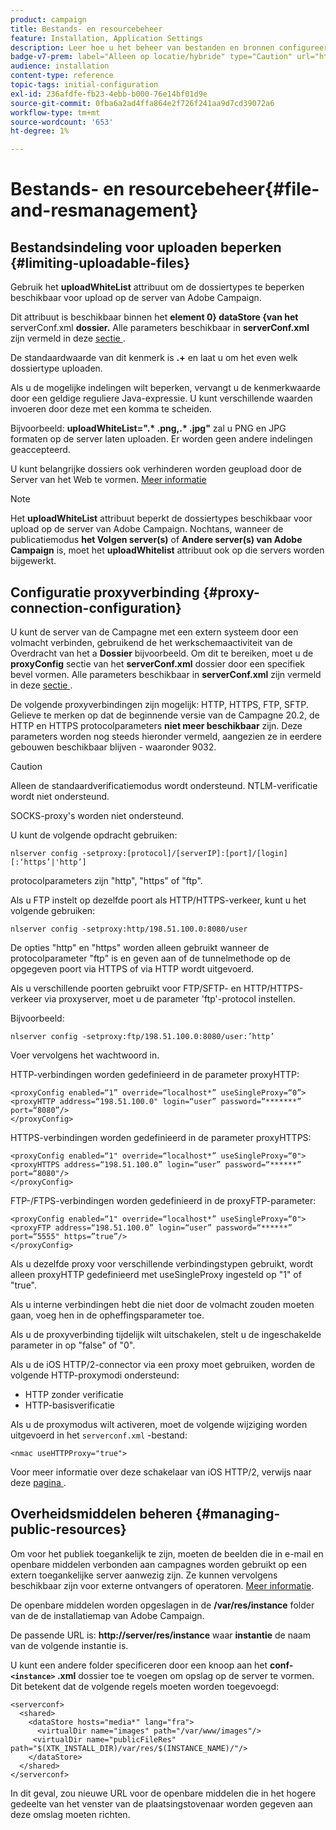 ```yaml
---
product: campaign
title: Bestands- en resourcebeheer
feature: Installation, Application Settings
description: Leer hoe u het beheer van bestanden en bronnen configureert in de campagne
badge-v7-prem: label="Alleen op locatie/hybride" type="Caution" url="https://experienceleague.adobe.com/docs/campaign-classic/using/installing-campaign-classic/architecture-and-hosting-models/hosting-models-lp/hosting-models.html?lang=nl" tooltip="Alleen van toepassing op on-premise en hybride implementaties"
audience: installation
content-type: reference
topic-tags: initial-configuration
exl-id: 236afdfe-fb23-4ebb-b000-76e14bf01d9e
source-git-commit: 0fba6a2ad4ffa864e2f726f241aa9d7cd39072a6
workflow-type: tm+mt
source-wordcount: '653'
ht-degree: 1%

---
```


# Bestands- en resourcebeheer{#file-and-resmanagement}



## Bestandsindeling voor uploaden beperken {#limiting-uploadable-files}

Gebruik het **uploadWhiteList** attribuut om de dossiertypes te beperken beschikbaar voor upload op de server van Adobe Campaign.

Dit attribuut is beschikbaar binnen het **element 0} dataStore {van het** serverConf.xml **dossier.** Alle parameters beschikbaar in **serverConf.xml** zijn vermeld in deze [ sectie ](../../installation/using/the-server-configuration-file.md).

De standaardwaarde van dit kenmerk is **.+** en laat u om het even welk dossiertype uploaden.

Als u de mogelijke indelingen wilt beperken, vervangt u de kenmerkwaarde door een geldige reguliere Java-expressie. U kunt verschillende waarden invoeren door deze met een komma te scheiden.

Bijvoorbeeld: **uploadWhiteList=&quot;.&#42; .png,.&#42; .jpg&quot;** zal u PNG en JPG formaten op de server laten uploaden. Er worden geen andere indelingen geaccepteerd.

U kunt belangrijke dossiers ook verhinderen worden geupload door de Server van het Web te vormen. [Meer informatie](web-server-configuration.md)

>[!NOTE]
>
>Het **uploadWhiteList** attribuut beperkt de dossiertypes beschikbaar voor upload op de server van Adobe Campaign. Nochtans, wanneer de publicatiemodus **het Volgen server(s)** of **Andere server(s) van Adobe Campaign** is, moet het **uploadWhitelist** attribuut ook op die servers worden bijgewerkt.

## Configuratie proxyverbinding {#proxy-connection-configuration}

U kunt de server van de Campagne met een extern systeem door een volmacht verbinden, gebruikend de het werkschemaactiviteit van de Overdracht van het a **Dossier** bijvoorbeeld. Om dit te bereiken, moet u de **proxyConfig** sectie van het **serverConf.xml** dossier door een specifiek bevel vormen. Alle parameters beschikbaar in **serverConf.xml** zijn vermeld in deze [ sectie ](../../installation/using/the-server-configuration-file.md).

De volgende proxyverbindingen zijn mogelijk: HTTP, HTTPS, FTP, SFTP. Gelieve te merken op dat de beginnende versie van de Campagne 20.2, de HTTP en HTTPS protocolparameters **niet meer beschikbaar** zijn. Deze parameters worden nog steeds hieronder vermeld, aangezien ze in eerdere gebouwen beschikbaar blijven - waaronder 9032.

>[!CAUTION]
>
>Alleen de standaardverificatiemodus wordt ondersteund. NTLM-verificatie wordt niet ondersteund.
>
>SOCKS-proxy&#39;s worden niet ondersteund.
>

U kunt de volgende opdracht gebruiken:

```
nlserver config -setproxy:[protocol]/[serverIP]:[port]/[login][:‘https’|'http’]
```

protocolparameters zijn &quot;http&quot;, &quot;https&quot; of &quot;ftp&quot;.

Als u FTP instelt op dezelfde poort als HTTP/HTTPS-verkeer, kunt u het volgende gebruiken:

```
nlserver config -setproxy:http/198.51.100.0:8080/user
```

De opties &quot;http&quot; en &quot;https&quot; worden alleen gebruikt wanneer de protocolparameter &quot;ftp&quot; is en geven aan of de tunnelmethode op de opgegeven poort via HTTPS of via HTTP wordt uitgevoerd.

Als u verschillende poorten gebruikt voor FTP/SFTP- en HTTP/HTTPS-verkeer via proxyserver, moet u de parameter &#39;ftp&#39;-protocol instellen.


Bijvoorbeeld:

```
nlserver config -setproxy:ftp/198.51.100.0:8080/user:’http’
```

Voer vervolgens het wachtwoord in.

HTTP-verbindingen worden gedefinieerd in de parameter proxyHTTP:

```
<proxyConfig enabled=“1” override=“localhost*” useSingleProxy=“0”>
<proxyHTTP address=“198.51.100.0" login=“user” password=“*******” port=“8080”/>
</proxyConfig>
```

HTTPS-verbindingen worden gedefinieerd in de parameter proxyHTTPS:

```
<proxyConfig enabled=“1" override=“localhost*” useSingleProxy=“0">
<proxyHTTPS address=“198.51.100.0” login=“user” password=“******” port=“8080"/>
</proxyConfig>
```

FTP-/FTPS-verbindingen worden gedefinieerd in de proxyFTP-parameter:

```
<proxyConfig enabled=“1" override=“localhost*” useSingleProxy=“0">
<proxyFTP address=“198.51.100.0” login=“user” password=“******” port=“5555" https=”true”/>
</proxyConfig>
```

Als u dezelfde proxy voor verschillende verbindingstypen gebruikt, wordt alleen proxyHTTP gedefinieerd met useSingleProxy ingesteld op &quot;1&quot; of &quot;true&quot;.

Als u interne verbindingen hebt die niet door de volmacht zouden moeten gaan, voeg hen in de opheffingsparameter toe.

Als u de proxyverbinding tijdelijk wilt uitschakelen, stelt u de ingeschakelde parameter in op &quot;false&quot; of &quot;0&quot;.

Als u de iOS HTTP/2-connector via een proxy moet gebruiken, worden de volgende HTTP-proxymodi ondersteund:

* HTTP zonder verificatie
* HTTP-basisverificatie

Als u de proxymodus wilt activeren, moet de volgende wijziging worden uitgevoerd in het `serverconf.xml` -bestand:

```
<nmac useHTTPProxy="true">
```

Voor meer informatie over deze schakelaar van iOS HTTP/2, verwijs naar deze [ pagina ](../../delivery/using/about-mobile-app-channel.md).

## Overheidsmiddelen beheren {#managing-public-resources}

Om voor het publiek toegankelijk te zijn, moeten de beelden die in e-mail en openbare middelen verbonden aan campagnes worden gebruikt op een extern toegankelijke server aanwezig zijn. Ze kunnen vervolgens beschikbaar zijn voor externe ontvangers of operatoren. [Meer informatie](../../installation/using/deploying-an-instance.md#managing-public-resources).

De openbare middelen worden opgeslagen in de **/var/res/instance** folder van de de installatiemap van Adobe Campaign.

De passende URL is: **http://server/res/instance** waar **instantie** de naam van de volgende instantie is.

U kunt een andere folder specificeren door een knoop aan het **conf- `<instance>` .xml** dossier toe te voegen om opslag op de server te vormen. Dit betekent dat de volgende regels moeten worden toegevoegd:

```
<serverconf>
  <shared>
    <dataStore hosts="media*" lang="fra">
      <virtualDir name="images" path="/var/www/images"/>
     <virtualDir name="publicFileRes" path="$(XTK_INSTALL_DIR)/var/res/$(INSTANCE_NAME)/"/>
    </dataStore>
  </shared>
</serverconf>
```

In dit geval, zou nieuwe URL voor de openbare middelen die in het hogere gedeelte van het venster van de plaatsingstovenaar worden gegeven aan deze omslag moeten richten.
